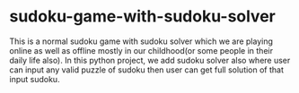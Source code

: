 # sudoku-game-with-sudoku-solver
This is a normal sudoku game with sudoku solver which we are playing online as well as offline mostly in our childhood(or some people in their daily life also). In this python project, we add sudoku solver also where user can input any valid puzzle of sudoku then user can get full solution of that input sudoku. 
